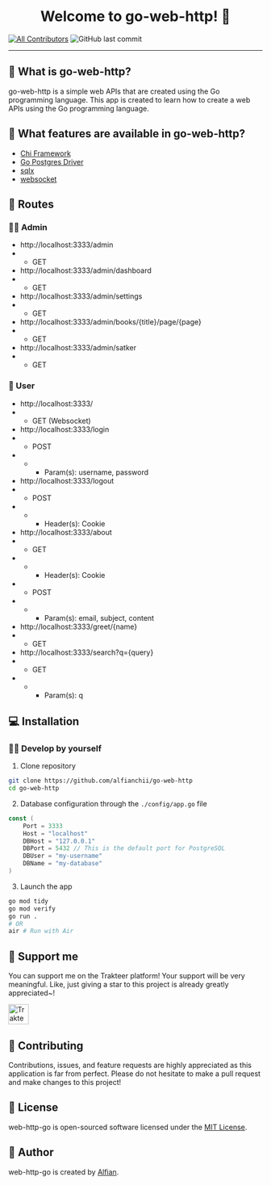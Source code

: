 <h1 align="center">Welcome to go-web-http! 👋</h1>

[![All Contributors](https://img.shields.io/github/contributors/alfianchii/go-web-http)](https://github.com/alfianchii/go-web-http/graphs/contributors)
![GitHub last commit](https://img.shields.io/github/last-commit/alfianchii/go-web-http)

---

<h2 id="about">🤔 What is go-web-http?</h2>

<p>go-web-http is a simple web APIs that are created using the Go programming language. This app is created to learn how to create a web APIs using the Go programming language.</p>

<h2 id="features">🤨 What features are available in go-web-http?</h2>

-   [Chi Framework](https://github.com/go-chi/chi)
-   [Go Postgres Driver](https://github.com/lib/pq)
-   [sqlx](https://github.com/jmoiron/sqlx)
-   [websocket](https://github.com/gorilla/websocket)

<h2 id="routes">👤 Routes</h2>

### 👨‍🏫 Admin

-   http://localhost:3333/admin
- - GET
-   http://localhost:3333/admin/dashboard
- - GET
-   http://localhost:3333/admin/settings
- - GET
-   http://localhost:3333/admin/books/{title}/page/{page}
- - GET
-   http://localhost:3333/admin/satker
- - GET

### 🧗 User

-   http://localhost:3333/
- - GET (Websocket)
-   http://localhost:3333/login
- - POST
- - - Param(s): username, password
-   http://localhost:3333/logout
- - POST
- - - Header(s): Cookie
-   http://localhost:3333/about
- - GET
- - - Header(s): Cookie
- - POST
- - - Param(s): email, subject, content
-   http://localhost:3333/greet/{name}
- - GET
-   http://localhost:3333/search?q={query}
- - GET
- - - Param(s): q

<h2 id="installation">💻 Installation</h2>

<h3 id="develop-yourself">🏃‍♂️ Develop by yourself</h3>

1. Clone repository

```bash
git clone https://github.com/alfianchii/go-web-http
cd go-web-http
```

2. Database configuration through the `./config/app.go` file
```go
const (
	Port = 3333
	Host = "localhost"
	DBHost = "127.0.0.1"
	DBPort = 5432 // This is the default port for PostgreSQL
	DBUser = "my-username"
	DBName = "my-database"
)
```

3. Launch the app
```bash
go mod tidy
go mod verify
go run .
# OR
air # Run with Air
```

<h2 id="support">💌 Support me</h2>

<p>You can support me on the Trakteer platform! Your support will be very meaningful. Like, just giving a star to this project is already greatly appreciated~!</p>

<a href="https://trakteer.id/alfianchii/tip" target="_blank"><img id="wse-buttons-preview" src="https://cdn.trakteer.id/images/embed/trbtn-red-5.png" height="40" style="border:0px;height:40px;" alt="Trakteer Me"></a>

<h2 id="contribution">🤝 Contributing</h2>

<p>Contributions, issues, and feature requests are highly appreciated as this application is far from perfect. Please do not hesitate to make a pull request and make changes to this project!</p>

<h2 id="license">📝 License</h2>

web-http-go is open-sourced software licensed under the [MIT License](./LICENSE).

<h2 id="author">🧍 Author</h2>

<p>web-http-go is created by <a href="https://instagram.com/alfianchii">Alfian</a>.</p>
